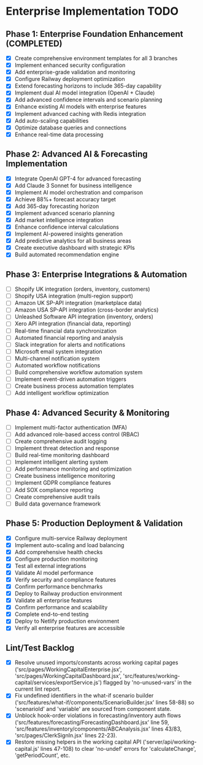 # Enterprise Implementation TODO

## Phase 1: Enterprise Foundation Enhancement (COMPLETED)

- [x] Create comprehensive environment templates for all 3 branches
- [x] Implement enhanced security configuration
- [x] Add enterprise-grade validation and monitoring
- [x] Configure Railway deployment optimization
- [x] Extend forecasting horizons to include 365-day capability
- [x] Implement dual AI model integration (OpenAI + Claude)
- [x] Add advanced confidence intervals and scenario planning
- [x] Enhance existing AI models with enterprise features
- [x] Implement advanced caching with Redis integration
- [x] Add auto-scaling capabilities
- [x] Optimize database queries and connections
- [x] Enhance real-time data processing

## Phase 2: Advanced AI & Forecasting Implementation

- [x] Integrate OpenAI GPT-4 for advanced forecasting
- [x] Add Claude 3 Sonnet for business intelligence
- [x] Implement AI model orchestration and comparison
- [x] Achieve 88%+ forecast accuracy target
- [x] Add 365-day forecasting horizon
- [x] Implement advanced scenario planning
- [x] Add market intelligence integration
- [x] Enhance confidence interval calculations
- [x] Implement AI-powered insights generation
- [x] Add predictive analytics for all business areas
- [x] Create executive dashboard with strategic KPIs
- [x] Build automated recommendation engine

## Phase 3: Enterprise Integrations & Automation

- [ ] Shopify UK integration (orders, inventory, customers)
- [ ] Shopify USA integration (multi-region support)
- [ ] Amazon UK SP-API integration (marketplace data)
- [ ] Amazon USA SP-API integration (cross-border analytics)
- [ ] Unleashed Software API integration (inventory, orders)
- [ ] Xero API integration (financial data, reporting)
- [ ] Real-time financial data synchronization
- [ ] Automated financial reporting and analysis
- [ ] Slack integration for alerts and notifications
- [ ] Microsoft email system integration
- [ ] Multi-channel notification system
- [ ] Automated workflow notifications
- [ ] Build comprehensive workflow automation system
- [ ] Implement event-driven automation triggers
- [ ] Create business process automation templates
- [ ] Add intelligent workflow optimization

## Phase 4: Advanced Security & Monitoring

- [ ] Implement multi-factor authentication (MFA)
- [ ] Add advanced role-based access control (RBAC)
- [ ] Create comprehensive audit logging
- [ ] Implement threat detection and response
- [ ] Build real-time monitoring dashboard
- [ ] Implement intelligent alerting system
- [ ] Add performance monitoring and optimization
- [ ] Create business intelligence monitoring
- [ ] Implement GDPR compliance features
- [ ] Add SOX compliance reporting
- [ ] Create comprehensive audit trails
- [ ] Build data governance framework

## Phase 5: Production Deployment & Validation

- [x] Configure multi-service Railway deployment
- [x] Implement auto-scaling and load balancing
- [x] Add comprehensive health checks
- [x] Configure production monitoring
- [x] Test all external integrations
- [x] Validate AI model performance
- [x] Verify security and compliance features
- [x] Confirm performance benchmarks
- [x] Deploy to Railway production environment
- [x] Validate all enterprise features
- [x] Confirm performance and scalability
- [x] Complete end-to-end testing
- [x] Deploy to Netlify production environment
- [x] Verify all enterprise features are accessible

## Lint/Test Backlog

- [x] Resolve unused imports/constants across working capital pages ('src/pages/WorkingCapitalEnterprise.jsx', 'src/pages/WorkingCapitalDashboard.jsx', 'src/features/working-capital/services/exportService.js') flagged by 'no-unused-vars' in the current lint report.
- [x] Fix undefined identifiers in the what-if scenario builder ('src/features/what-if/components/ScenarioBuilder.jsx' lines 58-88) so 'scenarioId' and 'variable' are sourced from component state.
- [x] Unblock hook-order violations in forecasting/inventory auth flows ('src/features/forecasting/ForecastingDashboard.jsx' line 59, 'src/features/inventory/components/ABCAnalysis.jsx' lines 43/83, 'src/pages/ClerkSignIn.jsx' lines 22-23).
- [x] Restore missing helpers in the working capital API ('server/api/working-capital.js' lines 47-108) to clear 'no-undef' errors for 'calculateChange', 'getPeriodCount', etc.

